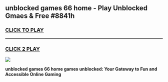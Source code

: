 
## unblocked games 66 home - Play Unblocked Gmaes & Free #8841h
<h3>
<a href="https://news.freeplayer.one?title=unblocked_games_66_home&ref=24F">CLICK TO PLAY</a></h3>
<hr>

<h3>
<a href="https://news.freeplayer.one?title=unblocked_games_66_home&ref=24F">CLICK 2 PLAY</a>
  
</h3>

<a href="https://news.freeplayer.one?title=unblocked_games_66_home&ref=24F/"><img src="https://clearcache.store/games.png"></a>


**unblocked games 66 home games unblocked: Your Gateway to Fun and Accessible Online Gaming**
